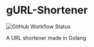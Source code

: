 # gURL-Shortener
![GitHub Workflow Status](https://img.shields.io/github/workflow/status/Thomas007G/gURL-Shortener/build?style=for-the-badge)

A URL shortener made in Golang
